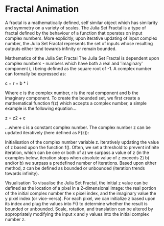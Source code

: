 # Fractal Animation

A fractal is a mathematically defined, self similar object which has similarity and symmetry on a variety of scales. The Julia Set Fractal is a type of fractal defined by the behaviour of a function that operates on input complex numbers. More explicitly, upon iterative updating of input complex number, the Julia Set Fractal represents the set of inputs whose resulting outputs either tend towards infinity or remain bounded.

Mathematics of the Julia Set Fractal
The Julia Set Fractal is dependent upon complex numbers - numbers which have both a real and 'imaginary' component i, i being defined as the square root of -1. A complex number can formally be expressed as:

c = r + b * i

Where c is the complex number, r is the real component and b the imaginary component. To create the bounded set, we first create a mathematical function f(z) which accepts a complex number, a simple example is the following equation...

z = z2 + c

...where c is a constant complex number. The complex number z can be updated iteratively (here defined as F(z)):

Initialisation of the complex number variable z.
Iteratively updating the value of z based upon the function f().
Often, we set a threshold to prevent infinite iteration, which can be one or both of a) we surpass a value of z (in the examples below, iteration stops when absolute value of z exceeds 2) b) and/or b) we surpass a predefined number of iterations. Based upon either method, z can be defined as bounded or unbounded (iteration trends towards infinity).

Visualisation
To visualise the Julia Set Fractal, the initial z value can be defined as the location of a pixel in a 2-dimensional image: the real portion of the initial complex number the x pixel index, and the imaginary value the y pixel index (or vice-versa). For each pixel, we can initialize z based upon its index and plug the values into F() to determine whether the result is bounded or unbounded. Scale, rotation, and translation can be altered by appropriately modifying the input x and y values into the initial complex number z.
